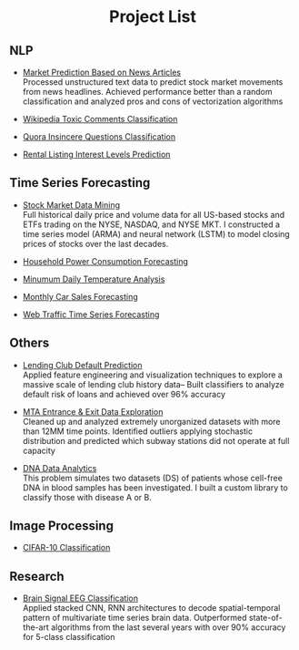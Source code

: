 <h1 align='center'> Project List </h1>

<h2 align='left'> NLP </h2>

- <a href="https://github.com/Kearlay/market_prediction/blob/master/market_prediction_news.ipynb"> Market Prediction Based on News Articles </a><br>Processed unstructured text data to predict stock market movements from news headlines. Achieved performance better than a random classification and analyzed pros and cons of vectorization algorithms

- <a href="https://github.com/Kearlay/NLP-project/blob/master/toxic_classification.ipynb">Wikipedia Toxic Comments Classification</a><br>

- <a href="https://github.com/Kearlay/NLP-project/blob/master/Quora_insincere.ipynb">Quora Insincere Questions Classification</a><br>

- <a href="https://github.com/Kearlay/NLP-project/blob/master/rental_listing.ipynb">Rental Listing Interest Levels Prediction</a><br>
<h2 align='left'> Time Series Forecasting </h2>

 - <a href="https://github.com/Kearlay/market_data_mining/blob/master/market_data_mining.ipynb">Stock Market Data Mining</a><br> Full historical daily price and volume data for all US-based stocks and ETFs trading on the NYSE, NASDAQ, and NYSE MKT. I constructed a time series model (ARMA) and neural network (LSTM) to model closing prices of stocks over the last decades.

- <a href="https://github.com/Kearlay/time_series/blob/master/household_electricity_consumption.ipynb">Household Power Consumption Forecasting</a><br>

- <a href="https://github.com/Kearlay/time_series/blob/master/minimum_daily_temp.ipynb">Minumum Daily Temperature Analysis
</a><br>

- <a href="https://github.com/Kearlay/time_series/blob/master/monthly_car_sales.ipynb">Monthly Car Sales Forecasting
</a><br>

- <a href="https://github.com/Kearlay/time_series/blob/master/wikipedia.ipynb">Web Traffic Time Series Forecasting
</a><br>

<h2 align='left'> Others </h2>

 - <a href="https://github.com/Kearlay/lending_club_classification/blob/master/lending_club_classification.ipynb"> Lending Club Default Prediction </a> <br> Applied feature engineering and visualization techniques to explore a massive scale of lending club history data– Built classifiers to analyze default risk of loans and achieved over 96% accuracy

 - <a href="https://github.com/Kearlay/data_analyis/blob/master/data_analysis.ipynb">MTA Entrance \& Exit Data Exploration</a><br> Cleaned up and analyzed extremely unorganized datasets with more than 12MM time points. Identified outliers applying stochastic distribution and predicted which subway stations did not operate at full capacity
 
  - <a href="https://github.com/Kearlay/dna_disease_classification/blob/master/dna_disease_classification.ipynb">DNA Data Analytics</a><br> This problem simulates two datasets (DS) of patients whose cell-free DNA in blood samples has been investigated. I built a custom library to classify those with disease A or B.
  
<h2 align='left'> Image Processing </h2>

  - <a href="https://github.com/Kearlay/vision/blob/master/cifar_10_project.ipynb">CIFAR-10 Classification</a><br> 
  
<h2 align='left'> Research </h2>

- <a href="https://github.com/Kearlay/research/blob/master/eeg_tensorflow.ipynb">Brain Signal EEG Classification </a><br> Applied stacked CNN, RNN architectures to decode spatial-temporal pattern of multivariate time series brain data. Outperformed state-of-the-art algorithms from the last several years with over 90% accuracy for 5-class classification






